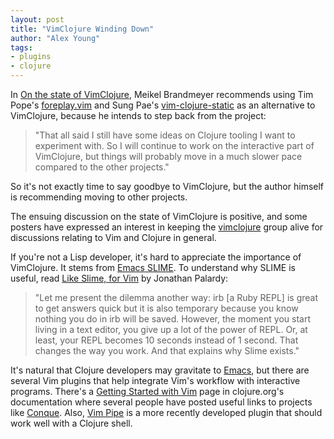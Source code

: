```yaml
---
layout: post
title: "VimClojure Winding Down"
author: "Alex Young"
tags: 
- plugins
- clojure
---
```


In [On the state of VimClojure](https://groups.google.com/d/topic/vimclojure/B-UU8qctd5A/discussion), Meikel Brandmeyer recommends using Tim Pope's [foreplay.vim](https://github.com/tpope/vim-foreplay) and Sung Pae's [vim-clojure-static](https://github.com/guns/vim-clojure-static) as an alternative to VimClojure, because he intends to step back from the project:

> "That all said I still have some ideas on Clojure tooling I want to experiment with. So I will continue to work on the interactive part of VimClojure, but things will probably move in a much slower pace compared to the other projects."

So it's not exactly time to say goodbye to VimClojure, but the author himself is recommending moving to other projects.

The ensuing discussion on the state of VimClojure is positive, and some posters have expressed an interest in keeping the [vimclojure](https://groups.google.com/forum/?fromgroups=#!forum/vimclojure) group alive for discussions relating to Vim and Clojure in general.

If you're not a Lisp developer, it's hard to appreciate the importance of VimClojure.  It stems from [Emacs SLIME](http://common-lisp.net/project/slime/).  To understand why SLIME is useful, read [Like Slime, for Vim](http://technotales.wordpress.com/2007/10/03/like-slime-for-vim/) by Jonathan Palardy:

> "Let me present the dilemma another way: irb [a Ruby REPL] is great to get answers quick but it is also temporary because you know nothing you do in irb will be saved. However, the moment you start living in a text editor, you give up a lot of the power of REPL. Or, at least, your REPL becomes 10 seconds instead of 1 second. That changes the way you work. And that explains why Slime exists."

It's natural that Clojure developers may gravitate to [Emacs](http://dev.clojure.org/display/doc/Getting+Started+with+Emacs), but there are several Vim plugins that help integrate Vim's workflow with interactive programs.  There's a [Getting Started with Vim](http://dev.clojure.org/display/doc/Getting+Started+with+Vim) page in clojure.org's documentation where several people have posted useful links to projects like [Conque](http://www.vim.org/scripts/script.php?script_id=2771).  Also, [Vim Pipe](https://github.com/krisajenkins/vim-pipe) is a more recently developed plugin that should work well with a Clojure shell.

